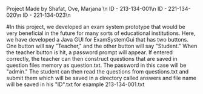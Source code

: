 Project Made by Shafat, Ove, Marjana \n
ID - 213-134-001\n
ID - 221-134-020\n
ID - 221-134-023\n

#In this project, we developed an exam system prototype that would be very beneficial in the future for many sorts of educational institutions. Here, we have developed a Java GUI for ExamSystemGui that has two buttons. One button will say "Teacher," and the other button will say "Student." When the teacher button is hit, a password prompt will appear. If entered correctly, the teacher can then construct questions that are saved in question files memory as question.txt. The password in this case will be "admin." The student can then read the questions from questions.txt and submit them which will be saved in a directory called answers and file name will be saved in his "ID".txt for example 213-134-001.txt
